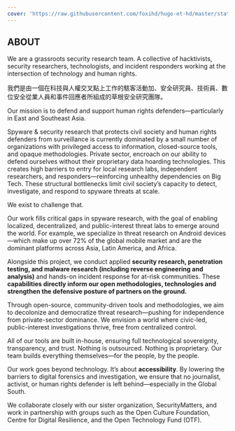 ```yaml
---
cover: 'https://raw.githubusercontent.com/foxihd/hugo-et-hd/master/static/svg/flowlines/22.svg'
---
```


## ABOUT

We are a grassroots security research team. A collective of hacktivists, security researchers, technologists, and incident responders working at the intersection of technology and human rights. 

我們是由一個在科技與人權交叉點上工作的駭客活動加、安全研究員、技術員、數位安全從業人員和事件回應者所組成的草根安全研究團隊。

Our mission is to defend and support human rights defenders—particularly in East and Southeast Asia.

Spyware & security research that protects civil society and human rights defenders from surveillance is currently dominated by a small number of organizations with privileged access to information, closed-source tools, and opaque methodologies. Private sector, encroach on our ability to defend ourselves without their proprietary data hoarding technologies. This creates high barriers to entry for local research labs, independent researchers, and responders—reinforcing unhealthy dependencies on Big Tech. These structural bottlenecks limit civil society’s capacity to detect, investigate, and respond to spyware threats at scale.

We exist to challenge that.

Our work fills critical gaps in spyware research, with the goal of enabling localized, decentralized, and public-interest threat labs to emerge around the world. For example, we specialize in threat research on Android devices—which make up over 72% of the global mobile market and are the dominant platforms across Asia, Latin America, and Africa.

Alongside this project, we conduct applied **security research, penetration testing, and malware research (including reverse engineering and analysis)** and hands-on incident response for at-risk communities. These **capabilities directly inform our open methodologies, technologies and strengthen the defensive posture of partners on the ground.**

Through open-source, community-driven tools and methodologies, we aim to decolonize and democratize threat research—pushing for independence from private-sector dominance. We envision a world where civic-led, public-interest investigations thrive, free from centralized control.

All of our tools are built in-house, ensuring full technological sovereignty, transparency, and trust. Nothing is outsourced. Nothing is proprietary. Our team builds everything themselves—for the people, by the people.

Our work goes beyond technology. It’s about **accessibility**. By lowering the barriers to digital forensics and investigation, we ensure that no journalist, activist, or human rights defender is left behind—especially in the Global South.

We collaborate closely with our sister organization, SecurityMatters, and work in partnership with groups such as the Open Culture Foundation, Centre for Digital Resilience, and the Open Technology Fund (OTF).
